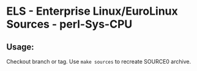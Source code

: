 # ELS - Enterprise Linux/EuroLinux Sources - perl-Sys-CPU
 
## Usage:
  Checkout branch or tag. Use `make sources` to recreate  SOURCE0 archive.
